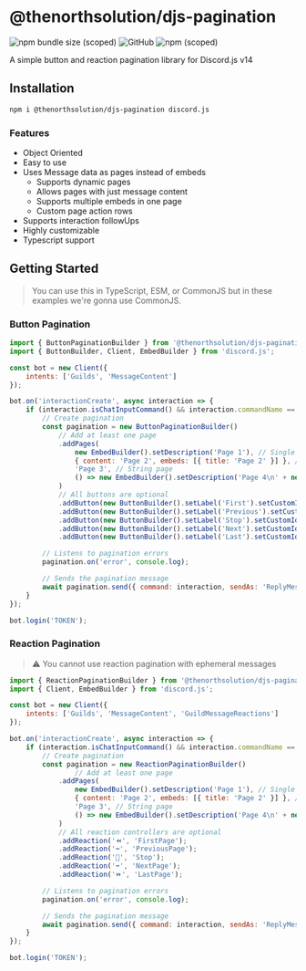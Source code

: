 # @thenorthsolution/djs-pagination
![npm bundle size (scoped)](https://img.shields.io/bundlephobia/min/@thenorthsolution/djs-pagination?style=flat-square)
![GitHub](https://img.shields.io/github/license/FalloutStudios/djs-pagination?style=flat-square)
![npm (scoped)](https://img.shields.io/npm/v/@thenorthsolution/djs-pagination?label=Latest%20Version&style=flat-square)

A simple button and reaction pagination library for Discord.js v14

## Installation

```bash
npm i @thenorthsolution/djs-pagination discord.js
```

### Features
- Object Oriented
- Easy to use
- Uses Message data as pages instead of embeds
  - Supports dynamic pages
  - Allows pages with just message content
  - Supports multiple embeds in one page
  - Custom page action rows
- Supports interaction followUps
- Highly customizable
- Typescript support

## Getting Started

> You can use this in TypeScript, ESM, or CommonJS but in these examples we're gonna use CommonJS.

### Button Pagination

```js
import { ButtonPaginationBuilder } from '@thenorthsolution/djs-pagination';
import { ButtonBuilder, Client, EmbedBuilder } from 'discord.js';

const bot = new Client({
    intents: ['Guilds', 'MessageContent']
});

bot.on('interactionCreate', async interaction => {
    if (interaction.isChatInputCommand() && interaction.commandName == 'pagination') {
        // Create pagination
        const pagination = new ButtonPaginationBuilder()
            // Add at least one page
            .addPages(
                new EmbedBuilder().setDescription('Page 1'), // Single embed page
                { content: 'Page 2', embeds: [{ title: 'Page 2' }] }, // Message data embed
                'Page 3', // String page
                () => new EmbedBuilder().setDescription('Page 4\n' + new Date().toString()) // Dynamic page
            )
            // All buttons are optional
            .addButton(new ButtonBuilder().setLabel('First').setCustomId('first'), 'FirstPage')
            .addButton(new ButtonBuilder().setLabel('Previous').setCustomId('prev'), 'PreviousPage')
            .addButton(new ButtonBuilder().setLabel('Stop').setCustomId('stop'), 'Stop')
            .addButton(new ButtonBuilder().setLabel('Next').setCustomId('next'), 'NextPage')
            .addButton(new ButtonBuilder().setLabel('Last').setCustomId('last'), 'LastPage');

        // Listens to pagination errors
        pagination.on('error', console.log);

        // Sends the pagination message
        await pagination.send({ command: interaction, sendAs: 'ReplyMessage' });
    }
});

bot.login('TOKEN');
```

### Reaction Pagination
> ⚠️ You cannot use reaction pagination with ephemeral messages

```js
import { ReactionPaginationBuilder } from '@thenorthsolution/djs-pagination';
import { Client, EmbedBuilder } from 'discord.js';

const bot = new Client({
    intents: ['Guilds', 'MessageContent', 'GuildMessageReactions']
});

bot.on('interactionCreate', async interaction => {
    if (interaction.isChatInputCommand() && interaction.commandName == 'pagination') {
        // Create pagination
        const pagination = new ReactionPaginationBuilder()
                // Add at least one page
            .addPages(
                new EmbedBuilder().setDescription('Page 1'), // Single embed page
                { content: 'Page 2', embeds: [{ title: 'Page 2' }] }, // Message data embed
                'Page 3', // String page
                () => new EmbedBuilder().setDescription('Page 4\n' + new Date().toString()) // Dynamic page
            )
            // All reaction controllers are optional
            .addReaction('⏪', 'FirstPage');
            .addReaction('⬅', 'PreviousPage');
            .addReaction('🛑', 'Stop');
            .addReaction('➡️', 'NextPage');
            .addReaction('⏩', 'LastPage');

        // Listens to pagination errors
        pagination.on('error', console.log);

        // Sends the pagination message
        await pagination.send({ command: interaction, sendAs: 'ReplyMessage' });
    }
});

bot.login('TOKEN');
```